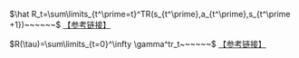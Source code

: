 

$\hat R_t=\sum\limits_{t^\prime=t}^TR(s_{t^\prime},a_{t^\prime},s_{t^\prime +1})~~~~~~$ [【参考链接】](https://spinningup.openai.com/en/latest/spinningup/rl_intro3.html)


$R(\tau)=\sum\limits_{t=0}^\infty \gamma^tr_t~~~~~~$  [【参考链接】](https://spinningup.openai.com/en/latest/spinningup/rl_intro.html)




